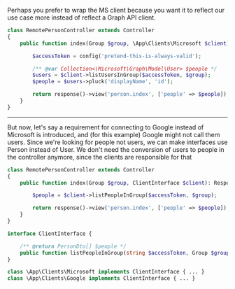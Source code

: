 
Perhaps you prefer to wrap the MS client because you want it to reflect our use case more instead of reflect a Graph API client.

```php
class RemotePersonController extends Controller
{
    public function index(Group $group, \App\Clients\Microsoft $client): Response {

        $accessToken = config('pretend-this-is-always-valid');

        /** @var Collection<\Microsoft\Graph\Model\User> $people */
        $users = $client->listUsersInGroup($accessToken, $group);
        $people = $users->pluck('displayName', 'id');

        return response()->view('person.index', ['people' => $people]);
    }
}
```



----
But now, let's say a requirement for connecting to Google instead of Microsoft is introduced, and (for this example) Google might not call them users.
Since we're looking for people not users, we can make interfaces use Person instead of User.
We don't need the conversion of users to people in the controller anymore, since the clients are responsible for that

```php
class RemotePersonController extends Controller
{
    public function index(Group $group, ClientInterface $client): Response {

        $people = $client->listPeopleInGroup($accessToken, $group);

        return response()->view('person.index', ['people' => $people]);
    }
}
```

```php
interface ClientInterface {

    /** @return PersonDto[] $people */
    public function listPeopleInGroup(string $accessToken, Group $group): array;
}

class \App\Clients\Microsoft implements ClientInterface { ... }
class \App\Clients\Google implements ClientInterface { ... }
```
